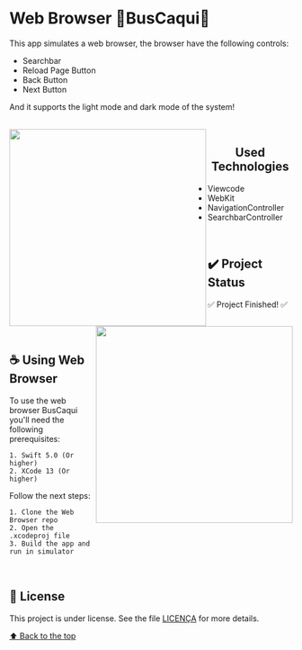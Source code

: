 # Web Browser :orange:BusCaqui:orange:
This app simulates a web browser, the browser have the following controls:
- Searchbar
- Reload Page Button
- Back Button
- Next Button

And it supports the light mode and dark mode of the system!

</br>

<img align="left" width="350px"  src="https://user-images.githubusercontent.com/85628972/163890364-cd267abe-11a1-4409-8a29-104c8f9a6db8.png">
<img align="right" width="350px" src="https://user-images.githubusercontent.com/85628972/163890438-f6bf636e-a592-4771-b8be-169dba8b3252.png">

<h2 align="center"> Used Technologies </h3>

- Viewcode  
- WebKit
- NavigationController
- SearchbarController

</br>

## :heavy_check_mark: Project Status
:white_check_mark: Project Finished! :white_check_mark:

</br>

## ☕ Using Web Browser
To use the web browser BusCaqui you'll need the following prerequisites:
```
1. Swift 5.0 (Or higher)
2. XCode 13 (Or higher)
```

Follow the next steps:
```
1. Clone the Web Browser repo
2. Open the .xcodeproj file
3. Build the app and run in simulator
```

</br>

## 📝 License
This project is under license. See the file [LICENÇA](LICENSE) for more details.

[⬆ Back to the top](https://github.com/KokumaiLuis/AppBrowserPratice)<br>

